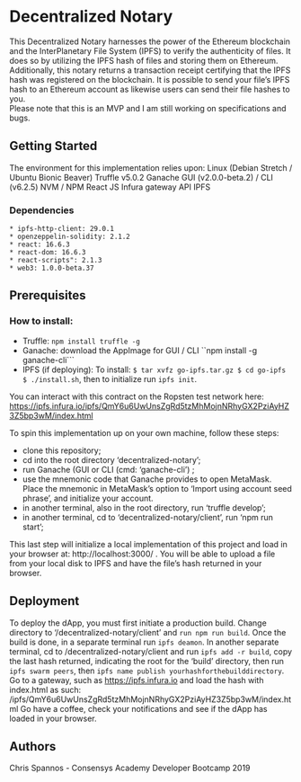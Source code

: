 # Decentralized Notary  
This Decentralized Notary harnesses the power of the Ethereum blockchain and the InterPlanetary File System (IPFS) to verify the authenticity of files. It does so by utilizing the IPFS hash of files and storing them on Ethereum. Additionally, this notary returns a transaction receipt certifying that the IPFS hash was registered on the blockchain. It is possible to send your file’s IPFS hash to an Ethereum account as likewise users can send their file hashes to you.   
Please note that this is an MVP and I am still working on specifications and bugs.

## Getting Started
The environment for this implementation relies upon:
Linux (Debian Stretch / Ubuntu Bionic Beaver)
Truffle v5.0.2
Ganache GUI (v2.0.0-beta.2) / CLI (v6.2.5)
NVM / NPM
React JS
Infura gateway API
IPFS
### Dependencies
    * ipfs-http-client: 29.0.1
    * openzeppelin-solidity: 2.1.2
    * react: 16.6.3
    * react-dom: 16.6.3
    * react-scripts": 2.1.3
    * web3: 1.0.0-beta.37



 ## Prerequisites
### How to install:
* Truffle: ``npm install truffle -g``
* Ganache: download the AppImage for GUI / CLI ``npm install -g ganache-cli```
* IPFS (if deploying): To install: ``$ tar xvfz go-ipfs.tar.gz
$ cd go-ipfs
$ ./install.sh``, then to initialize run ``ipfs init``.

You can interact with this contract on the Ropsten test network here:
https://ipfs.infura.io/ipfs/QmY6u6UwUnsZgRd5tzMhMojnNRhyGX2PziAyHZ3Z5bp3wM/index.html

To spin this implementation up on your own machine, follow these steps:
- clone this repository;
- cd into the root directory ‘decentralized-notary’;
-  run Ganache (GUI or CLI (cmd: ‘ganache-cli’) ;
- use the mnemonic code that Ganache provides to open MetaMask. Place the mnemonic in MetaMask’s option to ‘Import using account seed phrase’, and initialize your account.
- in another terminal, also in the root directory, run ‘truffle develop’;
- in another terminal, cd to ‘decentralized-notary/client’, run ‘npm run start’;

This last step will initialize a local implementation of this project and load in your browser at: http://localhost:3000/ . You will be able to upload a file from your local disk to IPFS and have the file’s hash returned in your browser.  
## Deployment
To deploy the dApp, you must first initiate a production build. Change directory to ‘/decentralized-notary/client’ and ``run npm run build``. Once the build is done, in a separate terminal run ``ipfs deamon``. In another separate terminal, cd to /decentralized-notary/client and run ``ipfs add -r build``, copy the last hash returned, indicating the root for the ‘build’ directory, then run ``ipfs swarm peers``, then ``ipfs name publish yourhashforthebuilddirectory``. Go to a gateway, such as https://ipfs.infura.io and load the hash with index.html as such: /ipfs/QmY6u6UwUnsZgRd5tzMhMojnNRhyGX2PziAyHZ3Z5bp3wM/index.html
Go have a coffee, check your notifications and see if the dApp has loaded in your browser.
## Authors
Chris Spannos -  Consensys Academy Developer Bootcamp 2019
